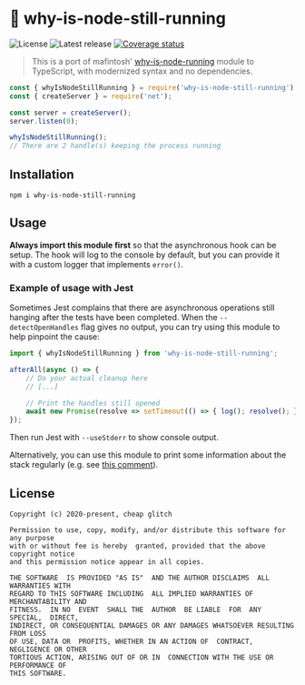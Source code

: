 # 🏃 why-is-node-still-running

![License](https://badgen.net/github/license/cheap-glitch/why-is-node-still-running?color=green)
![Latest release](https://badgen.net/github/release/cheap-glitch/why-is-node-still-running?color=green)
[![Coverage status](https://coveralls.io/repos/github/cheap-glitch/why-is-node-still-running/badge.svg?branch=main)](https://coveralls.io/github/cheap-glitch/why-is-node-still-running?branch=main)

> This is a port of mafintosh' [why-is-node-running](https://github.com/mafintosh/why-is-node-running)
> module to TypeScript, with modernized syntax and no dependencies.

```javascript
const { whyIsNodeStillRunning } = require('why-is-node-still-running');
const { createServer } = require('net');

const server = createServer();
server.listen(0);

whyIsNodeStillRunning();
// There are 2 handle(s) keeping the process running
```

## Installation

```shell
npm i why-is-node-still-running
```

## Usage

**Always import this module first** so  that the asynchronous hook can be setup.
The hook  will log  to the console  by default,  but you can  provide it  with a
custom logger that implements `error()`.

### Example of usage with Jest

Sometimes Jest  complains that there  are asynchronous operations  still hanging
after the tests  have been completed. When the  `--detectOpenHandles` flag gives
no output, you can try using this module to help pinpoint the cause:

<!-- https://github.com/facebook/jest/issues/7287#issuecomment-648974271 -->
```javascript
import { whyIsNodeStillRunning } from 'why-is-node-still-running';

afterAll(async () => {
	// Do your actual cleanup here
	// [...]

	// Print the handles still opened
	await new Promise(resolve => setTimeout(() => { log(); resolve(); }, 4000));
});
```
Then run Jest with `--useStderr` to show console output.

Alternatively, you can use this module to print some information about the stack
regularly (e.g. see [this comment](https://github.com/facebook/jest/issues/9473#issuecomment-675738694)).

## License

```text
Copyright (c) 2020-present, cheap glitch

Permission to use, copy, modify, and/or distribute this software for any purpose
with or without fee is hereby  granted, provided that the above copyright notice
and this permission notice appear in all copies.

THE SOFTWARE  IS PROVIDED "AS IS"  AND THE AUTHOR DISCLAIMS  ALL WARRANTIES WITH
REGARD TO THIS SOFTWARE INCLUDING  ALL IMPLIED WARRANTIES OF MERCHANTABILITY AND
FITNESS.  IN NO  EVENT  SHALL THE  AUTHOR  BE LIABLE  FOR  ANY SPECIAL,  DIRECT,
INDIRECT, OR CONSEQUENTIAL DAMAGES OR ANY DAMAGES WHATSOEVER RESULTING FROM LOSS
OF USE, DATA OR  PROFITS, WHETHER IN AN ACTION OF  CONTRACT, NEGLIGENCE OR OTHER
TORTIOUS ACTION, ARISING OUT OF OR IN  CONNECTION WITH THE USE OR PERFORMANCE OF
THIS SOFTWARE.
```
